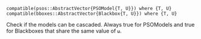 ```
compatible(psos::AbstractVector{PSOModel{T, U}}) where {T, U}
compatible(bboxes::AbstractVector{Blackbox{T, U}}) where {T, U}
```

Check if the models can be cascaded. Always true for PSOModels and true for Blackboxes that share the same value of `ω`.

